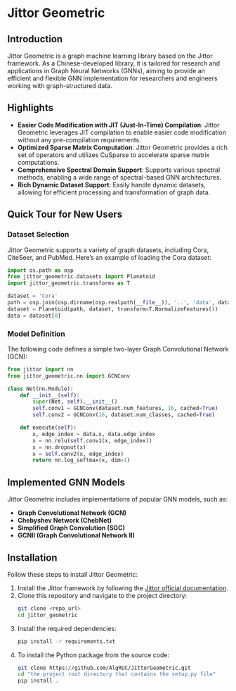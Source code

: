 # Jittor Geometric

## Introduction
Jittor Geometric is a graph machine learning library based on the Jittor framework. As a Chinese-developed library, it is tailored for research and applications in Graph Neural Networks (GNNs), aiming to provide an efficient and flexible GNN implementation for researchers and engineers working with graph-structured data.

## Highlights
- **Easier Code Modification with JIT (Just-In-Time) Compilation**: Jittor Geometric leverages JIT compilation to enable easier code modification without any pre-compilation requirements.
- **Optimized Sparse Matrix Computation**: Jittor Geometric provides a rich set of operators and utilizes CuSparse to accelerate sparse matrix computations.
- **Comprehensive Spectral Domain Support**: Supports various spectral methods, enabling a wide range of spectral-based GNN architectures.
- **Rich Dynamic Dataset Support**: Easily handle dynamic datasets, allowing for efficient processing and transformation of graph data.

## Quick Tour for New Users

### Dataset Selection
Jittor Geometric supports a variety of graph datasets, including Cora, CiteSeer, and PubMed. Here’s an example of loading the Cora dataset:

```python
import os.path as osp
from jittor_geometric.datasets import Planetoid
import jittor_geometric.transforms as T

dataset = 'Cora'
path = osp.join(osp.dirname(osp.realpath(__file__)), '..', 'data', dataset)
dataset = Planetoid(path, dataset, transform=T.NormalizeFeatures())
data = dataset[0]
```

### Model Definition
The following code defines a simple two-layer Graph Convolutional Network (GCN):

```python
from jittor import nn
from jittor_geometric.nn import GCNConv

class Net(nn.Module):
    def __init__(self):
        super(Net, self).__init__()
        self.conv1 = GCNConv(dataset.num_features, 16, cached=True)
        self.conv2 = GCNConv(16, dataset.num_classes, cached=True)

    def execute(self):
        x, edge_index = data.x, data.edge_index
        x = nn.relu(self.conv1(x, edge_index))
        x = nn.dropout(x)
        x = self.conv2(x, edge_index)
        return nn.log_softmax(x, dim=1)
```

## Implemented GNN Models
Jittor Geometric includes implementations of popular GNN models, such as:

- **Graph Convolutional Network (GCN)**
- **Chebyshev Network (ChebNet)**
- **Simplified Graph Convolution (SGC)**
- **GCNII (Graph Convolutional Network II)**

## Installation
Follow these steps to install Jittor Geometric:

1. Install the Jittor framework by following the [Jittor official documentation](https://cg.cs.tsinghua.edu.cn/jittor/).
2. Clone this repository and navigate to the project directory:
   ```bash
   git clone <repo_url>
   cd jittor_geometric
   ```
3. Install the required dependencies:
   ```bash
   pip install -r requirements.txt
   ```
4. To install the Python package from the source code:
   ```bash
   git clone https://github.com/AlgRUC/JittorGeometric.git
   cd "the project root directory that contains the setup.py file"
   pip install .